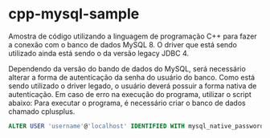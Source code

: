 # cpp-mysql-sample

Amostra de código utilizando a linguagem de programação C++ para fazer a conexão com o banco de dados MySQL 8.
O driver que está sendo utilizado ainda está sendo o da versão legacy JDBC 4.

Dependendo da versão do bando de dados do MySQL, será necessário alterar a forma de autenticação da senha do
usuário do banco. Como está sendo utilizado o driver legado, o usuário deverá possuir a forma nativa de autenticação.
Em caso de erro na execução do programa, utilizar o script abaixo:
Para executar o programa, é necessário criar o banco de dados chamado cplusplus.

```sql
ALTER USER 'username'@'localhost' IDENTIFIED WITH mysql_native_password BY 'password';
```
